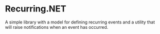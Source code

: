 # Recurring.NET
A simple library with a model for defining recurring events and a utility that will raise notifications when an event has occurred.
